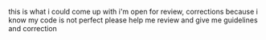 this is what i could come up with i'm open for review, corrections because i know my code is not perfect please help me review and give me guidelines and correction

